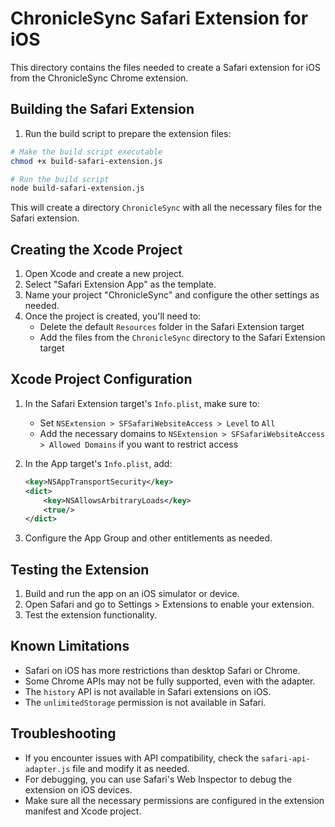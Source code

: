 # ChronicleSync Safari Extension for iOS

This directory contains the files needed to create a Safari extension for iOS from the ChronicleSync Chrome extension.

## Building the Safari Extension

1. Run the build script to prepare the extension files:

```bash
# Make the build script executable
chmod +x build-safari-extension.js

# Run the build script
node build-safari-extension.js
```

This will create a directory `ChronicleSync` with all the necessary files for the Safari extension.

## Creating the Xcode Project

1. Open Xcode and create a new project.
2. Select "Safari Extension App" as the template.
3. Name your project "ChronicleSync" and configure the other settings as needed.
4. Once the project is created, you'll need to:
   - Delete the default `Resources` folder in the Safari Extension target
   - Add the files from the `ChronicleSync` directory to the Safari Extension target

## Xcode Project Configuration

1. In the Safari Extension target's `Info.plist`, make sure to:
   - Set `NSExtension > SFSafariWebsiteAccess > Level` to `All`
   - Add the necessary domains to `NSExtension > SFSafariWebsiteAccess > Allowed Domains` if you want to restrict access

2. In the App target's `Info.plist`, add:
   ```xml
   <key>NSAppTransportSecurity</key>
   <dict>
       <key>NSAllowsArbitraryLoads</key>
       <true/>
   </dict>
   ```

3. Configure the App Group and other entitlements as needed.

## Testing the Extension

1. Build and run the app on an iOS simulator or device.
2. Open Safari and go to Settings > Extensions to enable your extension.
3. Test the extension functionality.

## Known Limitations

- Safari on iOS has more restrictions than desktop Safari or Chrome.
- Some Chrome APIs may not be fully supported, even with the adapter.
- The `history` API is not available in Safari extensions on iOS.
- The `unlimitedStorage` permission is not available in Safari.

## Troubleshooting

- If you encounter issues with API compatibility, check the `safari-api-adapter.js` file and modify it as needed.
- For debugging, you can use Safari's Web Inspector to debug the extension on iOS devices.
- Make sure all the necessary permissions are configured in the extension manifest and Xcode project.